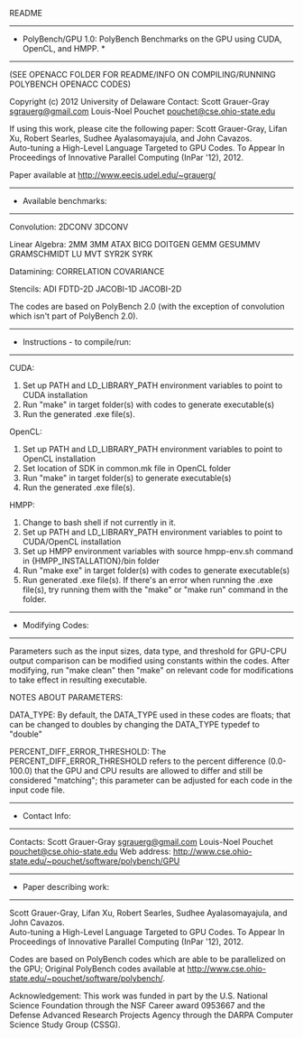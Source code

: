 README

* * * * * * * * * * * * * * * * * * * * * * * * * * * * * * * * * * * * * * * * * * * 
* PolyBench/GPU 1.0:  PolyBench Benchmarks on the GPU using CUDA, OpenCL, and HMPP. *
* * * * * * * * * * * * * * * * * * * * * * * * * * * * * * * * * * * * * * * * * * * 

(SEE OPENACC FOLDER FOR README/INFO ON COMPILING/RUNNING POLYBENCH OPENACC CODES)

Copyright (c) 2012 University of Delaware
Contact:  Scott Grauer-Gray <sgrauerg@gmail.com>
	   Louis-Noel Pouchet <pouchet@cse.ohio-state.edu>

If using this work, please cite the following paper: 
Scott Grauer-Gray, Lifan Xu, Robert Searles, Sudhee Ayalasomayajula, and John Cavazos.  
Auto-tuning a High-Level Language Targeted to GPU Codes. 
To Appear In Proceedings of Innovative Parallel Computing 
(InPar '12), 2012.

Paper available at http://www.eecis.udel.edu/~grauerg/


-----------------------
* Available benchmarks:
-----------------------

Convolution:
2DCONV
3DCONV

Linear Algebra:
2MM
3MM
ATAX
BICG
DOITGEN
GEMM
GESUMMV
GRAMSCHMIDT
LU
MVT
SYR2K
SYRK

Datamining:
CORRELATION
COVARIANCE

Stencils:
ADI
FDTD-2D
JACOBI-1D
JACOBI-2D

The codes are based on PolyBench 2.0 (with the exception of convolution which isn't part of PolyBench 2.0).


--------------------------------
* Instructions - to compile/run:
--------------------------------

CUDA: 
1. Set up PATH and LD_LIBRARY_PATH environment variables to point to CUDA installation 
2. Run "make" in target folder(s) with codes to generate executable(s)
3. Run the generated .exe file(s).

OpenCL:
1. Set up PATH and LD_LIBRARY_PATH environment variables to point to OpenCL installation
2. Set location of SDK in common.mk file in OpenCL folder
3. Run "make" in target folder(s) to generate executable(s)
4. Run the generated .exe file(s).

HMPP:
1. Change to bash shell if not currently in it.
2. Set up PATH and LD_LIBRARY_PATH environment variables to point to CUDA/OpenCL installation 
3. Set up HMPP environment variables with source hmpp-env.sh command in {HMPP_INSTALLATION}/bin folder 
4. Run "make exe" in target folder(s) with codes to generate executable(s)
5. Run generated .exe file(s).  If there's an error when running the .exe file(s), try running them with the "make" or "make run"
command in the folder. 


------------------
* Modifying Codes:
------------------

Parameters such as the input sizes, data type, and threshold for GPU-CPU output comparison can be modified using constants
within the codes.  After modifying, run "make clean" then "make" on relevant code for modifications to take effect in resulting executable.

NOTES ABOUT PARAMETERS:

DATA_TYPE:
By default, the DATA_TYPE used in these codes are floats; that can be changed to doubles by changing the DATA_TYPE typedef to "double"

PERCENT_DIFF_ERROR_THRESHOLD:
The PERCENT_DIFF_ERROR_THRESHOLD refers to the percent difference (0.0-100.0) that the GPU and CPU results are allowed to differ and still be considered "matching";
this parameter can be adjusted for each code in the input code file.


---------------
* Contact Info: 
---------------

Contacts: Scott Grauer-Gray <sgrauerg@gmail.com>
          Louis-Noel Pouchet <pouchet@cse.ohio-state.edu>
Web address: http://www.cse.ohio-state.edu/~pouchet/software/polybench/GPU


------------------------
* Paper describing work: 
------------------------

Scott Grauer-Gray, Lifan Xu, Robert Searles, Sudhee Ayalasomayajula, and John Cavazos.  
Auto-tuning a High-Level Language Targeted to GPU Codes. 
To Appear In Proceedings of Innovative Parallel Computing 
(InPar '12), 2012.


Codes are based on PolyBench codes which are able to be parallelized on the GPU; 
Original PolyBench codes available at http://www.cse.ohio-state.edu/~pouchet/software/polybench/.


Acknowledgement:
This work was funded in part by the U.S. National Science Foundation through the NSF
Career award 0953667 and the Defense Advanced Research Projects Agency through the DARPA
Computer Science Study Group (CSSG).
